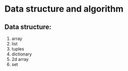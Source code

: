 # Data structure and algorithm

## Data structure:
1. array
2. list
3. tuples
4. dictionary
5. 2d array
6. set